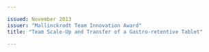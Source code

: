 ```yaml
---

issued: November 2013
issuer: "Mallinckrodt Team Innovation Award"
title: "Team Scale-Up and Transfer of a Gastro-retentive Tablet"

---
```

